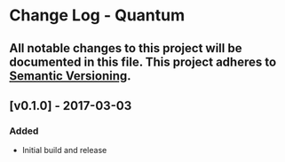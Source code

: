 # Change Log - Quantum
All notable changes to this project will be documented in this file.
This project adheres to [Semantic Versioning](http://semver.org/).
----

## [v0.1.0] - 2017-03-03

### Added
- Initial build and release
